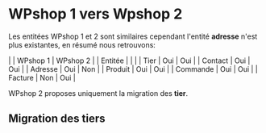 # WPshop 1 vers Wpshop 2

Les entitées WPshop 1 et 2 sont similaires cependant l'entité **adresse** n'est plus existantes, en résumé nous retrouvons:

|          | WPshop 1 | WPshop 2 |
| Entitée  |          |          |
| Tier     | Oui      | Oui      |
| Contact  | Oui      | Oui      |
| Adresse  | Oui      | Non      |
| Produit  | Oui      | Oui      |
| Commande | Oui      | Oui      |
| Facture  | Non      | Oui      |

WPshop 2 proposes uniquement la migration des **tier**.

## Migration des tiers

